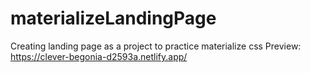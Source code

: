 # materializeLandingPage
Creating landing page as a project to practice materialize css
Preview: https://clever-begonia-d2593a.netlify.app/
